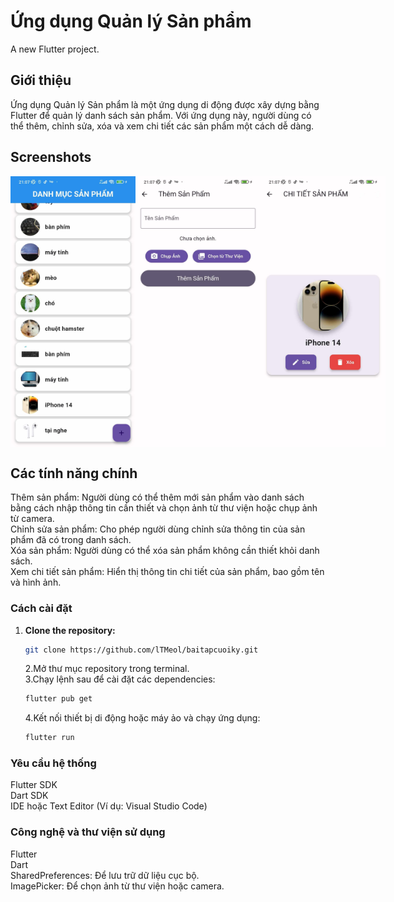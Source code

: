 # Ứng dụng Quản lý Sản phẩm

A new Flutter project.

## Giới thiệu

Ứng dụng Quản lý Sản phẩm là một ứng dụng di động được xây dựng bằng Flutter để quản lý danh sách sản phẩm. Với ứng dụng này, người dùng có thể thêm, chỉnh sửa, xóa và xem chi tiết các sản phẩm một cách dễ dàng.

## Screenshots

<div style="display:flex">
    <img src="/lib/image/home.jpeg" alt="Home Screen" width="200"/>
    <img src="/lib/image/themsanpham.jpeg" alt="Booking Screen" width="200"/>
    <img src="/lib/image/chitietsanpham.jpeg" alt="History Screen" width="200"/>
</div>

## Các tính năng chính

Thêm sản phẩm: Người dùng có thể thêm mới sản phẩm vào danh sách bằng cách nhập thông tin cần thiết và chọn ảnh từ thư viện hoặc chụp ảnh từ camera.<br>
Chỉnh sửa sản phẩm: Cho phép người dùng chỉnh sửa thông tin của sản phẩm đã có trong danh sách.<br>
Xóa sản phẩm: Người dùng có thể xóa sản phẩm không cần thiết khỏi danh sách.<br>
Xem chi tiết sản phẩm: Hiển thị thông tin chi tiết của sản phẩm, bao gồm tên và hình ảnh.

### Cách cài đặt

1. **Clone the repository:**

   ```sh
   git clone https://github.com/lTMeol/baitapcuoiky.git
   ```

   2.Mở thư mục repository trong terminal.<br>
   3.Chạy lệnh sau để cài đặt các dependencies:<br>

   ```sh
   flutter pub get
   ```

   4.Kết nối thiết bị di động hoặc máy ảo và chạy ứng dụng:

   ```sh
   flutter run
   ```

### Yêu cầu hệ thống

Flutter SDK <br>
Dart SDK <br>
IDE hoặc Text Editor (Ví dụ: Visual Studio Code)

### Công nghệ và thư viện sử dụng

Flutter <br>
Dart <br>
SharedPreferences: Để lưu trữ dữ liệu cục bộ.<br>
ImagePicker: Để chọn ảnh từ thư viện hoặc camera.
